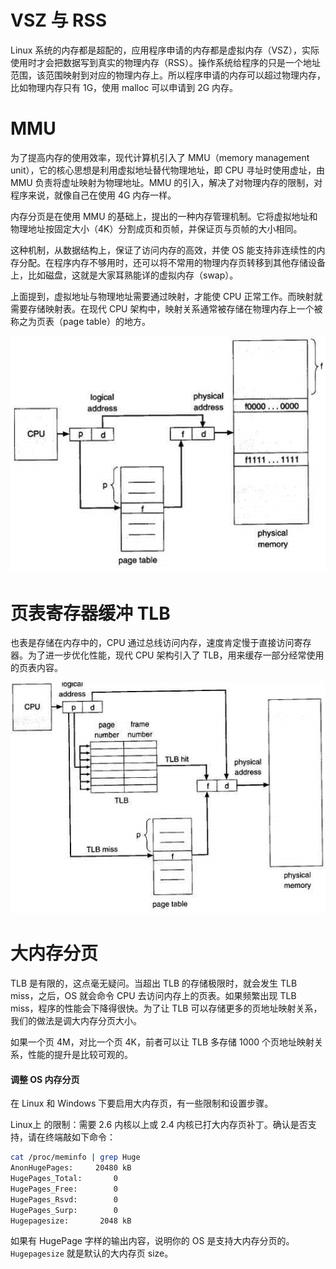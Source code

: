 # VSZ 与 RSS

Linux 系统的内存都是超配的，应用程序申请的内存都是虚拟内存（VSZ），实际使用时才会把数据写到真实的物理内存（RSS）。操作系统给程序的只是一个地址范围，该范围映射到对应的物理内存上。所以程序申请的内存可以超过物理内存，比如物理内存只有 1G，使用 malloc 可以申请到 2G 内存。



# MMU

为了提高内存的使用效率，现代计算机引入了 MMU（memory management unit），它的核心思想是利用虚拟地址替代物理地址，即 CPU 寻址时使用虚址，由 MMU 负责将虚址映射为物理地址。MMU 的引入，解决了对物理内存的限制，对程序来说，就像自己在使用 4G 内存一样。

内存分页是在使用 MMU 的基础上，提出的一种内存管理机制。它将虚拟地址和物理地址按固定大小（4K）分割成页和页帧，并保证页与页帧的大小相同。

这种机制，从数据结构上，保证了访问内存的高效，并使 OS 能支持非连续性的内存分配。在程序内存不够用时，还可以将不常用的物理内存页转移到其他存储设备上，比如磁盘，这就是大家耳熟能详的虚拟内存（swap）。

上面提到，虚拟地址与物理地址需要通过映射，才能使 CPU 正常工作。而映射就需要存储映射表。在现代 CPU 架构中，映射关系通常被存储在物理内存上一个被称之为页表（page table）的地方。

![](page_table.png)



# 页表寄存器缓冲 TLB

也表是存储在内存中的，CPU 通过总线访问内存，速度肯定慢于直接访问寄存器。为了进一步优化性能，现代 CPU 架构引入了 TLB，用来缓存一部分经常使用的页表内容。

![](tlb.png)

# 大内存分页

TLB 是有限的，这点毫无疑问。当超出 TLB 的存储极限时，就会发生 TLB miss，之后，OS 就会命令 CPU 去访问内存上的页表。如果频繁出现 TLB miss，程序的性能会下降得很快。为了让 TLB 可以存储更多的页地址映射关系，我们的做法是调大内存分页大小。

如果一个页 4M，对比一个页 4K，前者可以让 TLB 多存储 1000 个页地址映射关系，性能的提升是比较可观的。

#### 调整 OS 内存分页

在 Linux 和 Windows 下要启用大内存页，有一些限制和设置步骤。

Linux上 的限制：需要 2.6 内核以上或 2.4 内核已打大内存页补丁。确认是否支持，请在终端敲如下命令：

```bash
cat /proc/meminfo | grep Huge
AnonHugePages:     20480 kB
HugePages_Total:       0
HugePages_Free:        0
HugePages_Rsvd:        0
HugePages_Surp:        0
Hugepagesize:       2048 kB
```

如果有 HugePage 字样的输出内容，说明你的 OS 是支持大内存分页的。`Hugepagesize` 就是默认的大内存页 size。